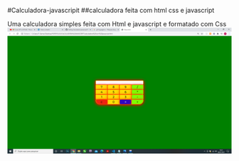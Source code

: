 #Calculadora-javascripit
##calculadora feita com html css e javascript

Uma calculadora simples feita com Html e javascript e formatado com Css  
![imagem calculadora js](https://github.com/evandroid95/Calculadora-javascript/blob/trabalhos/Captura%20de%20Tela%20(287).png)
